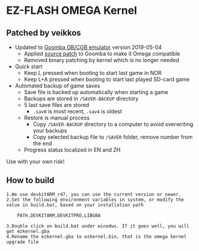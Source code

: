 # EZ-FLASH OMEGA Kernel

## Patched by veikkos

* Updated to [Goomba GB/CGB emulator](http://www.dwedit.org/gba/goombacolor.php) version 2019-05-04
  * Applied [source patch](https://github.com/veikkos/omega-kernel/tree/master/goomba-patch) to Goomba to make it Omega compatible
  * Removed binary patching by kernel which is no longer needed
* Quick start
  * Keep L pressed when booting to start last game in NOR
  * Keep L+A pressed when booting to start last played SD-card game
* Automated backup of game saves
  * Save file is backed up automatically when starting a game
  * Backups are stored in `/SAVER-BACKUP` directory
  * 5 last save files are stored
    * `.sav0` is most recent, `.sav4` is oldest
  * Restore is manual process
    * Copy `/SAVER-BACKUP` directory to a computer to avoid overwriting your backups
    * Copy selected backup file to `/SAVER` folder, remove number from the end
  * Progress status localized in EN and ZH

Use with your own risk!

## How to build

    1.We use devkitARM_r47, you can use the current version or newer.
    2.Set the following environment variables in system, or modify the value in build.bat, based on your installation path
 
        PATH,DEVKITARM,DEVKITPRO,LIBGBA

    3.Double click on build.bat under winodws. If it goes well, you will get ezkernel.gba
    4.Rename the ezkernel.gba to ezkernel.bin, that is the omega kernel upgrade file
